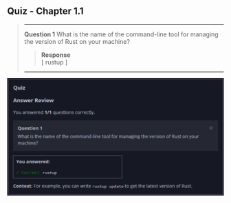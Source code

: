 ## Quiz - Chapter 1.1 ##

> ---
> **Question 1**
> What is the name of the command-line tool for managing the 
> version of Rust on your machine?
> > **Response**<br>
> > [ rustup ]
> ---

![image](../additional-files/images/quiz_0101.png)
